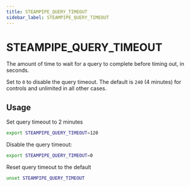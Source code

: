 ```yaml
---
title: STEAMPIPE_QUERY_TIMEOUT
sidebar_label: STEAMPIPE_QUERY_TIMEOUT
---
```


# STEAMPIPE_QUERY_TIMEOUT
The amount of time to wait for a query to complete before timing out, in seconds. 

Set to `0` to disable the query timeout.  The default is `240` (4 minutes) for controls and unlimited in all other cases.



## Usage 
Set query timeout to 2 minutes

```bash
export STEAMPIPE_QUERY_TIMEOUT=120
```

Disable the query timeout:

```bash
export STEAMPIPE_QUERY_TIMEOUT=0
```

Reset query timeout to the default

```bash
unset STEAMPIPE_QUERY_TIMEOUT
```